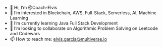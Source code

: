 - 👋 Hi, I’m @Coach-Elvis
- 👀 I’m interested in Blockchain, AWS, Full-Stack, Serverless, AI, Machine Learning
- 🌱 I’m currently learning Java Full Stack Development
- 💞️ I’m looking to collaborate on Algorithmic Problem Solving on Leetcode and Codewars
- 📫 How to reach me: elvis.garcia@multiverse.io

<!---
Coach-Elvis/Coach-Elvis is a ✨ special ✨ repository because its `README.md` (this file) appears on your GitHub profile.
You can click the Preview link to take a look at your changes.
--->
